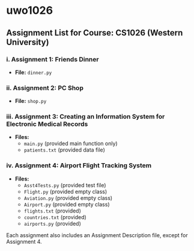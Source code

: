 # uwo1026

## Assignment List for Course: CS1026 (Western University)

### i. Assignment 1: Friends Dinner
- **File:** `dinner.py`

### ii. Assignment 2: PC Shop
- **File:** `shop.py`

### iii. Assignment 3: Creating an Information System for Electronic Medical Records
- **Files:** 
  - `main.py` (provided main function only)
  - `patients.txt` (provided data file)

### iv. Assignment 4: Airport Flight Tracking System
- **Files:** 
  - `Asst4Tests.py` (provided test file)
  - `Flight.py` (provided empty class)
  - `Aviation.py` (provided empty class)
  - `Airport.py` (provided empty class)
  - `flights.txt` (provided)
  - `countries.txt` (provided)
  - `airports.py` (provided)

Each assignment also includes an Assignment Description file, except for Assignment 4.
